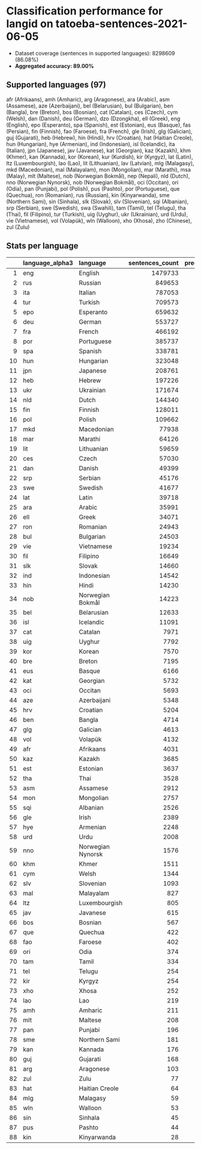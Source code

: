 # Classification performance for langid on tatoeba-sentences-2021-06-05

- Dataset coverage (sentences in supported languages): 8298609 (86.08%)
- **Aggregated accuracy: 89.00%**

<h2 id="supported-languages">Supported languages (97)</h2>

afr (Afrikaans), amh (Amharic), arg (Aragonese), ara (Arabic), asm (Assamese), aze (Azerbaijani), bel (Belarusian), bul (Bulgarian), ben (Bangla), bre (Breton), bos (Bosnian), cat (Catalan), ces (Czech), cym (Welsh), dan (Danish), deu (German), dzo (Dzongkha), ell (Greek), eng (English), epo (Esperanto), spa (Spanish), est (Estonian), eus (Basque), fas (Persian), fin (Finnish), fao (Faroese), fra (French), gle (Irish), glg (Galician), guj (Gujarati), heb (Hebrew), hin (Hindi), hrv (Croatian), hat (Haitian Creole), hun (Hungarian), hye (Armenian), ind (Indonesian), isl (Icelandic), ita (Italian), jpn (Japanese), jav (Javanese), kat (Georgian), kaz (Kazakh), khm (Khmer), kan (Kannada), kor (Korean), kur (Kurdish), kir (Kyrgyz), lat (Latin), ltz (Luxembourgish), lao (Lao), lit (Lithuanian), lav (Latvian), mlg (Malagasy), mkd (Macedonian), mal (Malayalam), mon (Mongolian), mar (Marathi), msa (Malay), mlt (Maltese), nob (Norwegian Bokmål), nep (Nepali), nld (Dutch), nno (Norwegian Nynorsk), nob (Norwegian Bokmål), oci (Occitan), ori (Odia), pan (Punjabi), pol (Polish), pus (Pashto), por (Portuguese), que (Quechua), ron (Romanian), rus (Russian), kin (Kinyarwanda), sme (Northern Sami), sin (Sinhala), slk (Slovak), slv (Slovenian), sqi (Albanian), srp (Serbian), swe (Swedish), swa (Swahili), tam (Tamil), tel (Telugu), tha (Thai), fil (Filipino), tur (Turkish), uig (Uyghur), ukr (Ukrainian), urd (Urdu), vie (Vietnamese), vol (Volapük), wln (Walloon), xho (Xhosa), zho (Chinese), zul (Zulu)

<h2 id="metrics-per-language">Stats per language</h2>

|    | language_alpha3   | language          |   sentences_count |   precision |   recall |    f1 |      tp |    fp |      tn |     fn |
|---:|:------------------|:------------------|------------------:|------------:|---------:|------:|--------:|------:|--------:|-------:|
|  1 | eng               | English           |           1479733 |       0.953 |    0.973 | 0.941 | 1439789 | 70832 | 6748044 |  39944 |
|  2 | rus               | Russian           |            849653 |       0.966 |    0.823 | 0.875 |  699008 | 24596 | 7424360 | 150645 |
|  3 | ita               | Italian           |            787053 |       0.954 |    0.885 | 0.898 |  696690 | 33674 | 7477882 |  90363 |
|  4 | tur               | Turkish           |            709573 |       0.995 |    0.919 | 0.953 |  652061 |  3202 | 7585834 |  57512 |
|  5 | epo               | Esperanto         |            659632 |       0.983 |    0.854 | 0.907 |  563174 |  9712 | 7629265 |  96458 |
|  6 | deu               | German            |            553727 |       0.950 |    0.974 | 0.938 |  539237 | 28349 | 7716533 |  14490 |
|  7 | fra               | French            |            466192 |       0.897 |    0.935 | 0.870 |  436032 | 49971 | 7782446 |  30160 |
|  8 | por               | Portuguese        |            385737 |       0.915 |    0.822 | 0.832 |  317068 | 29566 | 7883306 |  68669 |
|  9 | spa               | Spanish           |            338781 |       0.784 |    0.837 | 0.728 |  283448 | 78313 | 7881515 |  55333 |
| 10 | hun               | Hungarian         |            323048 |       0.977 |    0.929 | 0.942 |  300114 |  7043 | 7968518 |  22934 |
| 11 | jpn               | Japanese          |            208761 |       0.997 |    1.000 | 0.997 |  208702 |   585 | 8089263 |     59 |
| 12 | heb               | Hebrew            |            197226 |       1.000 |    0.999 | 1.000 |  197110 |    14 | 8101369 |    116 |
| 13 | ukr               | Ukrainian         |            171674 |       0.748 |    0.774 | 0.675 |  132961 | 44688 | 8082247 |  38713 |
| 14 | nld               | Dutch             |            144340 |       0.869 |    0.901 | 0.830 |  130115 | 19610 | 8134659 |  14225 |
| 15 | fin               | Finnish           |            128011 |       0.941 |    0.931 | 0.909 |  119175 |  7527 | 8163071 |   8836 |
| 16 | pol               | Polish            |            109662 |       0.944 |    0.977 | 0.933 |  107088 |  6349 | 8182598 |   2574 |
| 17 | mkd               | Macedonian        |             77938 |       0.582 |    0.482 | 0.443 |   37554 | 27012 | 8193659 |  40384 |
| 18 | mar               | Marathi           |             64126 |       0.988 |    0.700 | 0.815 |   44902 |   563 | 8233920 |  19224 |
| 19 | lit               | Lithuanian        |             59659 |       0.774 |    0.915 | 0.747 |   54565 | 15938 | 8223012 |   5094 |
| 20 | ces               | Czech             |             57030 |       0.879 |    0.837 | 0.809 |   47732 |  6594 | 8234985 |   9298 |
| 21 | dan               | Danish            |             49399 |       0.739 |    0.602 | 0.594 |   29753 | 10483 | 8238727 |  19646 |
| 22 | srp               | Serbian           |             45176 |       0.214 |    0.392 | 0.184 |   17727 | 64947 | 8188486 |  27449 |
| 23 | swe               | Swedish           |             41677 |       0.782 |    0.802 | 0.713 |   33438 |  9345 | 8247587 |   8239 |
| 24 | lat               | Latin             |             39718 |       0.939 |    0.196 | 0.322 |    7803 |   509 | 8258382 |  31915 |
| 25 | ara               | Arabic            |             35991 |       0.999 |    0.950 | 0.973 |   34184 |    46 | 8262572 |   1807 |
| 26 | ell               | Greek             |             34071 |       1.000 |    1.000 | 1.000 |   34071 |    15 | 8264523 |      0 |
| 27 | ron               | Romanian          |             24943 |       0.637 |    0.906 | 0.617 |   22605 | 12867 | 8260799 |   2338 |
| 28 | bul               | Bulgarian         |             24503 |       0.209 |    0.624 | 0.197 |   15278 | 57734 | 8216372 |   9225 |
| 29 | vie               | Vietnamese        |             19234 |       0.956 |    0.998 | 0.955 |   19192 |   886 | 8278489 |     42 |
| 30 | fil               | Filipino          |             16649 |       0.876 |    0.792 | 0.786 |   13181 |  1860 | 8280100 |   3468 |
| 31 | slk               | Slovak            |             14660 |       0.525 |    0.690 | 0.470 |   10119 |  9140 | 8274809 |   4541 |
| 32 | ind               | Indonesian        |             14542 |       0.528 |    0.731 | 0.481 |   10632 |  9494 | 8274573 |   3910 |
| 33 | hin               | Hindi             |             14230 |       0.420 |    0.901 | 0.410 |   12825 | 17727 | 8266652 |   1405 |
| 34 | nob               | Norwegian Bokmål  |             14223 |       0.305 |    0.770 | 0.292 |   10958 | 24918 | 8259468 |   3265 |
| 35 | bel               | Belarusian        |             12633 |       0.437 |    0.879 | 0.424 |   11106 | 14321 | 8271655 |   1527 |
| 36 | isl               | Icelandic         |             11091 |       0.874 |    0.929 | 0.846 |   10300 |  1484 | 8286034 |    791 |
| 37 | cat               | Catalan           |              7971 |       0.200 |    0.720 | 0.193 |    5739 | 22950 | 8267688 |   2232 |
| 38 | uig               | Uyghur            |              7792 |       0.961 |    0.989 | 0.956 |    7707 |   316 | 8290501 |     85 |
| 39 | kor               | Korean            |              7570 |       0.989 |    1.000 | 0.989 |    7568 |    83 | 8290956 |      2 |
| 40 | bre               | Breton            |              7195 |       0.423 |    0.630 | 0.377 |    4535 |  6179 | 8285235 |   2660 |
| 41 | eus               | Basque            |              6166 |       0.324 |    0.866 | 0.316 |    5338 | 11150 | 8281293 |    828 |
| 42 | kat               | Georgian          |              5732 |       0.997 |    0.996 | 0.995 |    5710 |    19 | 8292858 |     22 |
| 43 | oci               | Occitan           |              5693 |       0.341 |    0.505 | 0.292 |    2873 |  5547 | 8287369 |   2820 |
| 44 | aze               | Azerbaijani       |              5348 |       0.233 |    0.756 | 0.224 |    4044 | 13343 | 8279918 |   1304 |
| 45 | hrv               | Croatian          |              5204 |       0.155 |    0.650 | 0.149 |    3384 | 18473 | 8274932 |   1820 |
| 46 | ben               | Bangla            |              4714 |       0.659 |    0.977 | 0.654 |    4605 |  2380 | 8291515 |    109 |
| 47 | glg               | Galician          |              4613 |       0.066 |    0.520 | 0.064 |    2400 | 33789 | 8260207 |   2213 |
| 48 | vol               | Volapük           |              4132 |       0.554 |    0.265 | 0.313 |    1093 |   880 | 8293597 |   3039 |
| 49 | afr               | Afrikaans         |              4031 |       0.300 |    0.462 | 0.255 |    1861 |  4338 | 8290240 |   2170 |
| 50 | kaz               | Kazakh            |              3685 |       0.368 |    0.943 | 0.364 |    3476 |  5968 | 8288956 |    209 |
| 51 | est               | Estonian          |              3637 |       0.226 |    0.689 | 0.215 |    2505 |  8560 | 8286412 |   1132 |
| 52 | tha               | Thai              |              3528 |       0.998 |    1.000 | 0.998 |    3528 |     7 | 8295074 |      0 |
| 53 | asm               | Assamese          |              2912 |       0.853 |    0.227 | 0.348 |     662 |   114 | 8295583 |   2250 |
| 54 | mon               | Mongolian         |              2757 |       0.288 |    0.950 | 0.286 |    2618 |  6463 | 8289389 |    139 |
| 55 | sqi               | Albanian          |              2526 |       0.764 |    0.905 | 0.735 |    2285 |   704 | 8295379 |    241 |
| 56 | gle               | Irish             |              2389 |       0.392 |    0.840 | 0.378 |    2007 |  3108 | 8293112 |    382 |
| 57 | hye               | Armenian          |              2248 |       0.992 |    0.911 | 0.946 |    2048 |    17 | 8296344 |    200 |
| 58 | urd               | Urdu              |              2008 |       0.853 |    0.947 | 0.833 |    1901 |   328 | 8296273 |    107 |
| 59 | nno               | Norwegian Nynorsk |              1576 |       0.144 |    0.501 | 0.134 |     789 |  4696 | 8292337 |    787 |
| 60 | khm               | Khmer             |              1511 |       0.997 |    0.975 | 0.985 |    1473 |     4 | 8297094 |     38 |
| 61 | cym               | Welsh             |              1344 |       0.300 |    0.682 | 0.281 |     916 |  2133 | 8295132 |    428 |
| 62 | slv               | Slovenian         |              1093 |       0.044 |    0.681 | 0.044 |     744 | 16127 | 8281389 |    349 |
| 63 | mal               | Malayalam         |               827 |       1.000 |    1.000 | 1.000 |     827 |     0 | 8297782 |      0 |
| 64 | ltz               | Luxembourgish     |               805 |       0.383 |    0.343 | 0.280 |     276 |   444 | 8297360 |    529 |
| 65 | jav               | Javanese          |               615 |       0.105 |    0.486 | 0.100 |     299 |  2542 | 8295452 |    316 |
| 66 | bos               | Bosnian           |               567 |       0.011 |    0.053 | 0.010 |      30 |  2722 | 8295320 |    537 |
| 67 | que               | Quechua           |               422 |       0.549 |    0.382 | 0.380 |     161 |   132 | 8298055 |    261 |
| 68 | fao               | Faroese           |               402 |       0.253 |    0.281 | 0.191 |     113 |   333 | 8297874 |    289 |
| 69 | ori               | Odia              |               374 |       1.000 |    0.992 | 0.996 |     371 |     0 | 8298235 |      3 |
| 70 | tam               | Tamil             |               334 |       0.988 |    1.000 | 0.988 |     334 |     4 | 8298271 |      0 |
| 71 | tel               | Telugu            |               254 |       0.996 |    1.000 | 0.996 |     254 |     1 | 8298354 |      0 |
| 72 | kir               | Kyrgyz            |               254 |       0.049 |    0.118 | 0.041 |      30 |   588 | 8297767 |    224 |
| 73 | xho               | Xhosa             |               252 |       0.110 |    0.575 | 0.106 |     145 |  1174 | 8297183 |    107 |
| 74 | lao               | Lao               |               219 |       0.952 |    1.000 | 0.952 |     219 |    11 | 8298379 |      0 |
| 75 | amh               | Amharic           |               211 |       0.770 |    1.000 | 0.770 |     211 |    63 | 8298335 |      0 |
| 76 | mlt               | Maltese           |               208 |       0.034 |    0.817 | 0.034 |     170 |  4791 | 8293610 |     38 |
| 77 | pan               | Punjabi           |               196 |       0.985 |    1.000 | 0.985 |     196 |     3 | 8298410 |      0 |
| 78 | sme               | Northern Sami     |               181 |       0.190 |    0.320 | 0.158 |      58 |   248 | 8298180 |    123 |
| 79 | kan               | Kannada           |               176 |       1.000 |    1.000 | 1.000 |     176 |     0 | 8298433 |      0 |
| 80 | guj               | Gujarati          |               168 |       0.966 |    1.000 | 0.966 |     168 |     6 | 8298435 |      0 |
| 81 | arg               | Aragonese         |               103 |       0.002 |    0.029 | 0.002 |       3 |  1529 | 8296977 |    100 |
| 82 | zul               | Zulu              |                77 |       0.054 |    0.286 | 0.051 |      22 |   383 | 8298149 |     55 |
| 83 | hat               | Haitian Creole    |                64 |       0.008 |    0.406 | 0.008 |      26 |  3176 | 8295369 |     38 |
| 84 | mlg               | Malagasy          |                59 |       0.017 |    0.559 | 0.017 |      33 |  1949 | 8296601 |     26 |
| 85 | wln               | Walloon           |                53 |       0.015 |    0.528 | 0.015 |      28 |  1847 | 8296709 |     25 |
| 86 | sin               | Sinhala           |                45 |       0.738 |    1.000 | 0.738 |      45 |    16 | 8298548 |      0 |
| 87 | pus               | Pashto            |                44 |       0.178 |    0.432 | 0.159 |      19 |    88 | 8298477 |     25 |
| 88 | kin               | Kinyarwanda       |                28 |       0.005 |    0.214 | 0.005 |       6 |  1135 | 8297446 |     22 |